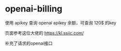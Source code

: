 # openai-billing
使用 apikey 查询 openai apikey 余额，可查询 120$ 的key

页面参考这位大佬的 https://kl.ssiic.com/

补充了请求的openai接口
